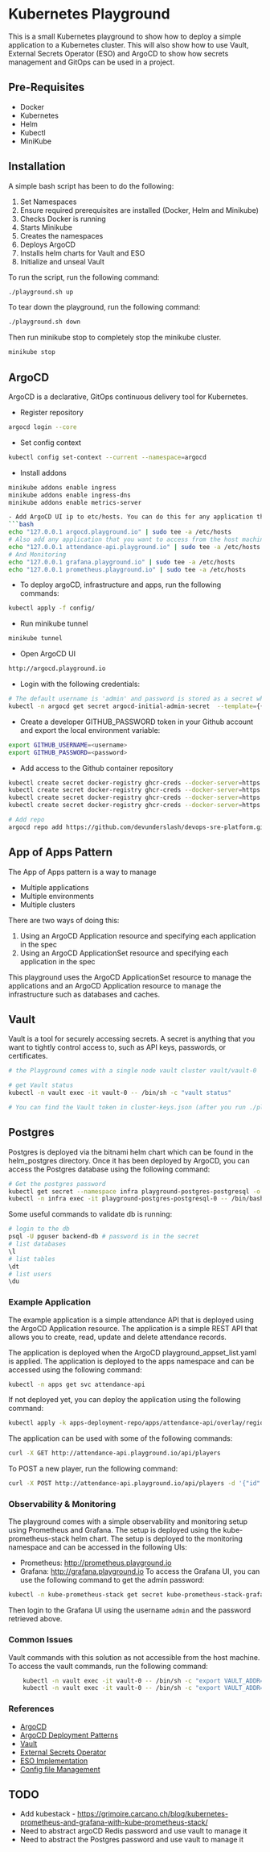 # Kubernetes Playground
This is a small Kubernetes playground to show how to deploy a simple application to a Kubernetes cluster. This will also show how to use Vault, External Secrets Operator (ESO) and ArgoCD to show how secrets management and GitOps can be used in a project.

## Pre-Requisites
- Docker
- Kubernetes
- Helm
- Kubectl
- MiniKube

## Installation
A simple bash script has been to do the following:

1. Set Namespaces
2. Ensure required prerequisites are installed (Docker, Helm and Minikube)
3. Checks Docker is running
4. Starts Minikube
5. Creates the namespaces
6. Deploys ArgoCD
7. Installs helm charts for Vault and ESO
8. Initialize and unseal Vault

To run the script, run the following command:
```bash
./playground.sh up
```

To tear down the playground, run the following command:
```bash
./playground.sh down
```

Then run minikube stop to completely stop the minikube cluster.
```bash
minikube stop
```

## ArgoCD 
ArgoCD is a declarative, GitOps continuous delivery tool for Kubernetes.

- Register repository
```bash
argocd login --core
```

- Set config context
```bash
kubectl config set-context --current --namespace=argocd
```

- Install addons
```bash
minikube addons enable ingress
minikube addons enable ingress-dns
minikube addons enable metrics-server

- Add ArgoCD UI ip to etc/hosts. You can do this for any application that you want to access from the host machine and you have provided and ingress or a load balancer manifest.
```bash
echo "127.0.0.1 argocd.playground.io" | sudo tee -a /etc/hosts
# Also add any application that you want to access from the host machine, eg:
echo "127.0.0.1 attendance-api.playground.io" | sudo tee -a /etc/hosts
# And Monitoring
echo "127.0.0.1 grafana.playground.io" | sudo tee -a /etc/hosts
echo "127.0.0.1 prometheus.playground.io" | sudo tee -a /etc/hosts
```

- To deploy argoCD, infrastructure and apps, run the following commands:

```bash
kubectl apply -f config/
```

- Run minikube tunnel
```bash
minikube tunnel
```

- Open ArgoCD UI
```bash
http://argocd.playground.io
```

- Login with the following credentials:
```bash
# The default username is 'admin' and password is stored as a secret which can be retrieved using:
kubectl -n argocd get secret argocd-initial-admin-secret  --template={{.data.password}} | base64 --decode
```

- Create a developer GITHUB_PASSWORD token in your Github account and export the local environment variable:
```bash
export GITHUB_USERNAME=<username>
export GITHUB_PASSWORD=<password>
```

- Add access to the Github container repository
```bash
kubectl create secret docker-registry ghcr-creds --docker-server=https://ghcr.io --docker-username=$GITHUB_USERNAME --docker-password=$GITHUB_PASSWORD --docker-email=$GITHUB_USERNAME -n argocd
kubectl create secret docker-registry ghcr-creds --docker-server=https://ghcr.io --docker-username=$GITHUB_USERNAME --docker-password=$GITHUB_PASSWORD --docker-email=$GITHUB_USERNAME -n apps
kubectl create secret docker-registry ghcr-creds --docker-server=https://ghcr.io --docker-username=$GITHUB_USERNAME --docker-password=$GITHUB_PASSWORD --docker-email=$GITHUB_USERNAME -n infra
kubectl create secret docker-registry ghcr-creds --docker-server=https://ghcr.io --docker-username=$GITHUB_USERNAME --docker-password=$GITHUB_PASSWORD --docker-email=$GITHUB_USERNAME -n external-secrets
```


```bash
# Add repo
argocd repo add https://github.com/devunderslash/devops-sre-platform.git --username $GITHUB_USERNAME --password $GITHUB_PASSWORD
```

## App of Apps Pattern
The App of Apps pattern is a way to manage
- Multiple applications
- Multiple environments
- Multiple clusters

There are two ways of doing this:
1. Using an ArgoCD Application resource and specifying each application in the spec
2. Using an ArgoCD ApplicationSet resource and specifying each application in the spec

This playground uses the ArgoCD ApplicationSet resource to manage the applications and an ArgoCD Application resource to manage the infrastructure such as databases and caches.


## Vault
Vault is a tool for securely accessing secrets. A secret is anything that you want to tightly control access to, such as API keys, passwords, or certificates.
```bash
# the Playground comes with a single node vault cluster vault/vault-0

# get Vault status
kubectl -n vault exec -it vault-0 -- /bin/sh -c "vault status"

# You can find the Vault token in cluster-keys.json (after you run ./playground.sh up)
```

## Postgres
Postgres is deployed via the bitnami helm chart which can be found in the helm_postgres directory. Once it has been deployed by ArgoCD, you can access the Postgres database using the following command:
```bash
# Get the postgres password
kubectl get secret --namespace infra playground-postgres-postgresql -o jsonpath="{.data.postgres-password}" | base64 -d 
kubectl -n infra exec -it playground-postgres-postgresql-0 -- /bin/bash
```

Some useful commands to validate db is running:
```bash
# login to the db
psql -U pguser backend-db # password is in the secret
# list databases
\l
# list tables
\dt
# list users
\du
```

### Example Application
The example application is a simple attendance API that is deployed using the ArgoCD Application resource. The application is a simple REST API that allows you to create, read, update and delete attendance records.

The application is deployed when the ArgoCD playground_appset_list.yaml is applied. The application is deployed to the apps namespace and can be accessed using the following command:
```bash
kubectl -n apps get svc attendance-api
```

If not deployed yet, you can deploy the application using the following command:
```bash
kubectl apply -k apps-deployment-repo/apps/attendance-api/overlay/region1-dev -n apps
```

The application can be used with some of the following commands:
```bash
curl -X GET http://attendance-api.playground.io/api/players
```
To POST a new player, run the following command:
```bash
curl -X POST http://attendance-api.playground.io/api/players -d '{"id": "1", "name": "John Doe", "dob": "2000-05-15", "joined_group_date": "2023-01-06"}' -H "Content-Type: application/json"
```

### Observability & Monitoring
The playground comes with a simple observability and monitoring setup using Prometheus and Grafana. The setup is deployed using the kube-prometheus-stack helm chart. The setup is deployed to the monitoring namespace and can be accessed in the following UIs:
- Prometheus: http://prometheus.playground.io
- Grafana: http://grafana.playground.io
To access the Grafana UI, you can use the following command to get the admin password:
```bash
kubectl -n kube-prometheus-stack get secret kube-prometheus-stack-grafana -o jsonpath="{.data.admin-password}" | base64 --decode 
```
Then login to the Grafana UI using the username `admin` and the password retrieved above.  



### Common Issues

Vault commands with this solution as not accessible from the host machine. To access the vault commands, run the following command:
```bash
    kubectl -n vault exec -it vault-0 -- /bin/sh -c "export VAULT_ADDR=http://127.0.0.1:8200 && export VAULT_TOKEN=<vault-token> && vault kv get argocd/example-secret"
    kubectl -n vault exec -it vault-0 -- /bin/sh -c "export VAULT_ADDR=http://127.0.0.1:8200 && export VAULT_TOKEN=<vault-token> && vault kv list argocd"
```


### References
- [ArgoCD](https://argo-cd.readthedocs.io/en/stable/)
- [ArgoCD Deployment Patterns](https://platform.cloudogu.com/en/blog/gitops-repository-patterns-part-6-examples/)
- [Vault](https://www.vaultproject.io/)
- [External Secrets Operator](https://external-secrets.io/latest/provider/kubernetes/)
- [ESO Implementation](https://colinwilson.uk/2022/08/22/secrets-management-with-external-secrets-argo-cd-and-gitops/)
- [Config file Management](https://www.geeksforgeeks.org/kubernetes-injecting-configmap-as-files/)

## TODO
- Add kubestack - https://grimoire.carcano.ch/blog/kubernetes-prometheus-and-grafana-with-kube-prometheus-stack/
- Need to abstract argoCD Redis password and use vault to manage it
- Need to abstract the Postgres password and use vault to manage it

